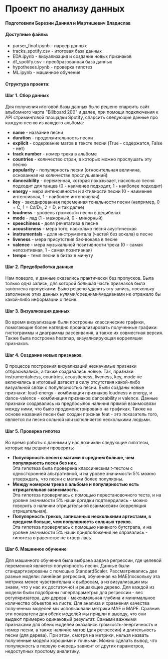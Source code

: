 # Проект по анализу данных
#### Подготовили Березин Даниил и Мартишевич Владислав
#### Доступные файлы:
* parser_final.ipynb - парсер данных
* tracks_spotify.csv - итоговая база данных
* EDA.ipynb - визуализация и создание новых признаков
* df_spotify.csv - преобразованная база данных
* hypotheses.ipynb - проверка гипотез
* ML.ipynb - машинное обучение
#### Структура проекта:
#### Шаг 1. Сбор данных
Для получения итоговой базы данных было решено спарсить сайт альбомного чарта "Billboard 200" и далее, при помощи подключения к API стриминговой площадки Spotify, спарсить следующие данные про каждую песню из каждого альбома:
*   **name** - название песни
*   **duration** - продолжительность песни
*   **explicit** - содержание матов в тексте песни (True - содержатся, False - нет)
*   **track number** - номер трека в альбоме
*   **countries** - количество стран, в которых можно прослушать эту песню
* **popularity** - популярность песни (относительная величина, основанная на количестве прослушиваний)
* **danceability** - переменная, которая показывает, насколько песня подходит для танцев (0 - наименее подходит, 1 - наиболее подходит)
* **energy** - мера интенсивности и активности песни (0 - наименее интенсивная, 1 - наиболее интенсивная)
* **key** - закодированная переменная тональности песни (например, 0 = C, 1 = C♯/D♭, 2 = D, и так далее)
* **loudness** - уровень громкости песни в децибелах
* **mode** - лад (1 - мажорный, 0 - минорный)
* **speechiness** - доля речетатива в песне
* **acousticness** - мера того, насколько песня акустическая
* **instrumentals** - доля инструментала (частей без вокала) в песне
* **liveness** - мера присутствия бэк-вокала в песне
* **valence** - мера музыкальной позитивности трека (0 - самая непозитивная, 1 - самая позитивная)
* **tempo** - темп песни в битах в минуту
#### Шаг 2. Предобработка данных
Нам повезло, и данные оказались практически без пропусков. Была только одна запись, для которой большая часть признаков была заполнена пропусками. Было решено удалить эту запись, поскольку заполнение этих данных нулями/средними/медианами не отражало бы какой-либо информации о песне.
#### Шаг 3. Визуализация данных
Во время визуализации были построены классические графики, помогающие более наглядно проанализировать полученные графики: гистограммы и диаграммы рассеивания, а также их совместная версия. Также была построена heatmap, визуализирующая корреляции признаков.
#### Шаг 4. Создание новых признаков
В процессе построения визуализаций незначимые признаки отбрасывались, а также создавались новые. Так, признаки instrumentalness, countries, acousticness, liveness, key, mode не включались в итоговый датасет в силу отсутствия какой-либо визуальной связи с популярностью песни. Были созданы новые признаки: loud-energy - комбинация признаков loudness и energy, и dance-valence - комбинация признаков danceability и valence. Данные признаки создавались из предпосылок наличия прямой взаимосвязи между ними, что было продемонстрировано на графиках. Также на основе названий песен был создан признак feat - это показатель того, является ли песня сольной или исполняется несколькими людьми.
#### Шаг 5. Проверка гипотез
Во время работы с данными у нас возникли следующие гипотезы, которые мы решили проверить:
* **Популярность песен с матами в среднем больше, чем популярность песен без них.** \
Эта гипотеза была проверена классическим $t$-тестом с односторонней альтративной, и на уровне значимости 5% можно утверждать, что песни с матами более популярны.
* **Между номером трека в альбоме и популярностью есть отрицательная зависимость.** \
Эта гипотеза проверялась с помощью перестановочного теста, и на уровне значимости 5% наши догадки подтвердились - можно говорить о наличии отрицательной взаимосвязи (корреляция отрицательная).
* **Популярность треков, записанных несколькими артистами, в среднем больше, чем популярность сольных треков.** \
Эта гипотеза проверялась с помощью наивного бутстрапа, и на уровне значимости 5% наши придположения не оправались - гипотеза о равенстве не отверглась.
#### Шаг 6. Машинное обучение
Для машинного обучения была выбрана задача регрессии, где целевой переменной является популярность песни. Данные были стандартизированы с помощью StandardScaler. Рассматривались две разные модели: линейная регрессия, обученная на MAE(поскольку эта метрика менее чувствительна к выбросам, а из визуализации мы знаем, что у нас их достаточно) и решающее дерево. Для каждой из модели были подобраны гиперпараметры: для регрессии - вес регуляризатора, для дерева - максимальная глубина и минимальное количество объектов на листе. Для анализа и сравнения качества полученных моделей мы использовали метрики MAE и MAPE. Сравнив эти показатели для обеих моделей мы пришли к выводу, что они выдают примерно одинаковый результат. Самыми важными признаками для обеих моделей оказались громкость-энергичность и номер песни, а также наличие матов (для регрессии) и длительность песни (для дерева). При этом, смотря на метрики, нельзя назвать полученные модели хорошими и точными. Можно сделать вывод, что популярность в первую очередь зависит от других параметров, недоступных простому аналитику.
